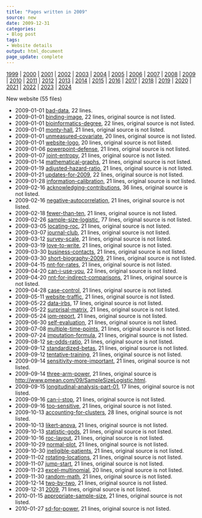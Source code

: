 ```yaml
---
title: "Pages written in 2009"
source: new
date: 2009-12-31
categories:
- Blog post
tags:
- Website details
output: html_document
page_update: complete
---
```

 
[1999](http://new.pmean.com/1999/) | [2000](http://new.pmean.com/2000/) | [2001](http://new.pmean.com/2001/) | [2002](http://new.pmean.com/2002/) | [2003](http://new.pmean.com/2003/) | [2004](http://new.pmean.com/2004/) | [2005](http://new.pmean.com/2005/) | [2006](http://new.pmean.com/2006/) | [2007](http://new.pmean.com/2007/) | [2008](http://new.pmean.com/2008/) | [2009](http://new.pmean.com/2009/) | [2010](http://new.pmean.com/2010/) | [2011](http://new.pmean.com/2011/) | [2012](http://new.pmean.com/2012/) | [2013](http://new.pmean.com/2013/) | [2014](http://new.pmean.com/2014/) | [2015](http://new.pmean.com/2015/) | [2016](http://new.pmean.com/2016/) | [2017](http://new.pmean.com/2017/) | [2018](http://new.pmean.com/2018/) | [2019](http://new.pmean.com/2019/) | [2020](http://new.pmean.com/2020/) | [2021](http://new.pmean.com/2021/) | [2022](http://new.pmean.com/2022/) | [2023](http://new.pmean.com/2023/) | [2024](http://new.pmean.com/2024/)
 
New website (55 files)
 
+ 2009-01-01 [bad-data](http://new.pmean.com/bad-data/),  22 lines.  
+ 2009-01-01 [binding-image](http://new.pmean.com/binding-image/),  22 lines, original source is not listed.  
+ 2009-01-01 [bioinformatics-degree](http://new.pmean.com/bioinformatics-degree/),  22 lines, original source is not listed.  
+ 2009-01-01 [monty-hall](http://new.pmean.com/monty-hall/),  21 lines, original source is not listed.  
+ 2009-01-01 [unmeasured-covariate](http://new.pmean.com/unmeasured-covariate/),  20 lines, original source is not listed.  
+ 2009-01-01 [website-logo](http://new.pmean.com/website-logo/),  20 lines, original source is not listed.  
+ 2009-01-06 [powerpoint-defense](http://new.pmean.com/powerpoint-defense/),  21 lines, original source is not listed.  
+ 2009-01-07 [joint-entropy](http://new.pmean.com/joint-entropy/),  21 lines, original source is not listed.  
+ 2009-01-14 [mathematical-graphs](http://new.pmean.com/mathematical-graphs/),  21 lines, original source is not listed.  
+ 2009-01-19 [adjusted-hazard-ratio](http://new.pmean.com/adjusted-hazard-ratio/),  21 lines, original source is not listed.  
+ 2009-01-21 [updates-for-2009](http://new.pmean.com/updates-for-2009/),  22 lines, original source is not listed.  
+ 2009-01-28 [information-calibration](http://new.pmean.com/information-calibration/),  21 lines, original source is not listed.  
+ 2009-02-16 [acknowledging-contributions](http://new.pmean.com/acknowledging-contributions/),  36 lines, original source is not listed.  
+ 2009-02-16 [negative-autocorrelation](http://new.pmean.com/negative-autocorrelation/),  21 lines, original source is not listed.  
+ 2009-02-18 [fewer-than-ten](http://new.pmean.com/fewer-than-ten/),  21 lines, original source is not listed.  
+ 2009-02-26 [sample-size-logistic](http://new.pmean.com/sample-size-logistic/),  77 lines, original source is not listed.  
+ 2009-03-05 [locating-roc](http://new.pmean.com/locating-roc/),  21 lines, original source is not listed.  
+ 2009-03-07 [journal-club](http://new.pmean.com/journal-club/),  21 lines, original source is not listed.  
+ 2009-03-12 [survey-scale](http://new.pmean.com/survey-scale/),  21 lines, original source is not listed.  
+ 2009-03-19 [love-to-write](http://new.pmean.com/love-to-write/),  21 lines, original source is not listed.  
+ 2009-03-30 [business-contacts](http://new.pmean.com/business-contacts/),  21 lines, original source is not listed.  
+ 2009-03-30 [short-biography-2009](http://new.pmean.com/short-biography-2009/),  21 lines, original source is not listed.  
+ 2009-04-15 [nnt-for-rates](http://new.pmean.com/nnt-for-rates/),  21 lines, original source is not listed.  
+ 2009-04-20 [can-i-use-you](http://new.pmean.com/can-i-use-you/),  22 lines, original source is not listed.  
+ 2009-04-20 [nnt-for-indirect-comparisons](http://new.pmean.com/nnt-for-indirect-comparisons/),  21 lines, original source is not listed.  
+ 2009-04-28 [case-control](http://new.pmean.com/case-control/),  21 lines, original source is not listed.  
+ 2009-05-11 [website-traffic](http://new.pmean.com/website-traffic/),  21 lines, original source is not listed.  
+ 2009-05-22 [data-irbs](http://new.pmean.com/data-irbs/),  17 lines, original source is not listed.  
+ 2009-05-22 [surprisal-matrix](http://new.pmean.com/surprisal-matrix/),  21 lines, original source is not listed.  
+ 2009-05-24 [iom-report](http://new.pmean.com/iom-report/),  21 lines, original source is not listed.  
+ 2009-06-30 [self-evaluation](http://new.pmean.com/self-evaluation/),  21 lines, original source is not listed.  
+ 2009-07-08 [multiple-time-points](http://new.pmean.com/multiple-time-points/),  21 lines, original source is not listed.  
+ 2009-07-24 [imputation-formula](http://new.pmean.com/imputation-formula/),  21 lines, original source is not listed.  
+ 2009-08-12 [se-odds-ratio](http://new.pmean.com/se-odds-ratio/),  21 lines, original source is not listed.  
+ 2009-09-12 [standardized-betas](http://new.pmean.com/standardized-betas/),  21 lines, original source is not listed.  
+ 2009-09-12 [tentative-training](http://new.pmean.com/tentative-training/),  21 lines, original source is not listed.  
+ 2009-09-14 [sensitivity-more-important](http://new.pmean.com/sensitivity-more-important/),  21 lines, original source is not listed.  
+ 2009-09-14 [three-arm-power](http://new.pmean.com/three-arm-power/),  21 lines, original source is http://www.pmean.com/09/SampleSizeLogistic.html.  
+ 2009-09-15 [longitudinal-analysis-part-01](http://new.pmean.com/longitudinal-analysis-part-01/),  17 lines, original source is not listed.  
+ 2009-09-16 [can-i-stop](http://new.pmean.com/can-i-stop/),  21 lines, original source is not listed.  
+ 2009-09-16 [too-sensitive](http://new.pmean.com/too-sensitive/),  21 lines, original source is not listed.  
+ 2009-10-13 [accounting-for-clusters](http://new.pmean.com/accounting-for-clusters/),  28 lines, original source is not listed.  
+ 2009-10-13 [likert-anova](http://new.pmean.com/likert-anova/),  21 lines, original source is not listed.  
+ 2009-10-13 [statistic-gods](http://new.pmean.com/statistic-gods/),  21 lines, original source is not listed.  
+ 2009-10-16 [roc-layout](http://new.pmean.com/roc-layout/),  21 lines, original source is not listed.  
+ 2009-10-29 [normal-plot](http://new.pmean.com/normal-plot/),  21 lines, original source is not listed.  
+ 2009-10-30 [ineligible-patients](http://new.pmean.com/ineligible-patients/),  21 lines, original source is not listed.  
+ 2009-11-02 [rotating-locations](http://new.pmean.com/rotating-locations/),  21 lines, original source is not listed.  
+ 2009-11-07 [jump-start](http://new.pmean.com/jump-start/),  21 lines, original source is not listed.  
+ 2009-11-23 [excel-multinomial](http://new.pmean.com/excel-multinomial/),  20 lines, original source is not listed.  
+ 2009-11-30 [random-math](http://new.pmean.com/random-math/),  21 lines, original source is not listed.  
+ 2009-12-14 [two-by-two](http://new.pmean.com/two-by-two/),  21 lines, original source is not listed.  
+ 2009-12-31 [2009](http://new.pmean.com/2009/),  71 lines, original source is not listed.  
+ 2010-01-15 [appropriate-sample-size](http://new.pmean.com/appropriate-sample-size/),  21 lines, original source is not listed.  
+ 2010-01-27 [sd-for-power](http://new.pmean.com/sd-for-power/),  21 lines, original source is not listed.
 
